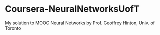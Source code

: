 # Coursera-NeuralNetworksUofT
My solution to MOOC Neural Networks by Prof. Geoffrey Hinton, Univ. of Toronto
